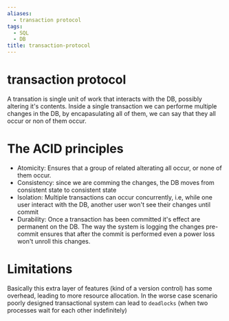 ```yaml
---
aliases:
  - transaction protocol
tags:
  - SQL
  - DB
title: transaction-protocol
---
```


# transaction protocol

A transation is single unit of work that interacts with the DB, possibly altering it's contents. Inside a single transaction we can performe multiple changes in the DB, by encapasulating all of them, we can say that they all occur or non of them occur.

# The ACID principles

- Atomicity: Ensures that a group of related alterating all occur, or none of them occur.
- Consistency: since we are comming the changes, the DB moves from consistent state to consistent state
- Isolation: Multiple transactions can occur concurrently, i.e, while one user interact with the DB, another user won't see their changes until commit
- Durability: Once a transaction has been committed it's effect are permanent on the DB. The way the system is logging the changes pre-commit ensures that after the commit is performed even a power loss won't unroll this changes.

# Limitations

Basically this extra layer of features (kind of a version control) has some overhead, leading to more resource allocation. In the worse case scenario poorly designed transactional system can lead to `deadlocks` (when two processes wait for each other indefinitely)
